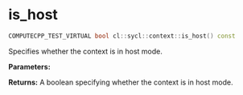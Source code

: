# is_host

```cpp
COMPUTECPP_TEST_VIRTUAL bool cl::sycl::context::is_host() const
```

Specifies whether the context is in host mode.

**Parameters:**

**Returns:** A boolean specifying whether the context is in host mode.
